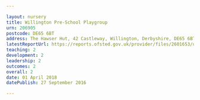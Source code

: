 ```yaml
---

layout: nursery
title: Willington Pre-School Playgroup
urn: 206905
postcode: DE65 6BT
address: The Hawser Hut, 42 Castleway, Willington, Derbyshire, DE65 6BT
latestReportUrl: https://reports.ofsted.gov.uk/provider/files/2601653/urn/206905.pdf
teaching: 2
development: 2
leadership: 2
outcomes: 2
overall: 2
date: 01 April 2018 
datePublish: 27 September 2016

---
```

